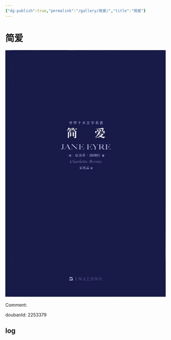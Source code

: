 ```yaml
---
{"dg-publish":true,"permalink":"/gallery/简爱/","title":"简爱"}
---
```



# 简爱

![image](https://raw.githubusercontent.com/hiraethecho/picx-images-hosting/master/picgo/20250529165251.webp)

Comment: 



doubanId: 2253379

## log

